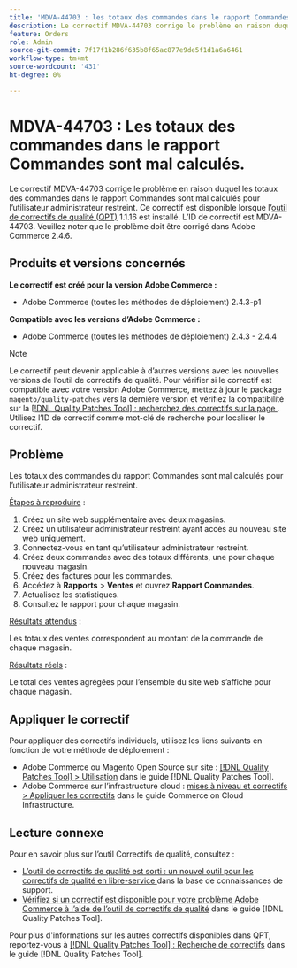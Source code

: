 ```yaml
---
title: 'MDVA-44703 : les totaux des commandes dans le rapport Commandes sont mal calculés'
description: Le correctif MDVA-44703 corrige le problème en raison duquel les totaux des commandes dans le rapport Commandes sont mal calculés pour l’utilisateur administrateur restreint. Ce correctif est disponible lorsque l’[outil de correctifs de qualité (QPT)](https://experienceleague.adobe.com/en/docs/commerce-knowledge-base/kb/announcements/commerce-announcements/magento-quality-patches-released-new-tool-to-self-serve-quality-patches) 1.1.16 est installé. L’ID de correctif est MDVA-44703. Veuillez noter que le problème doit être corrigé dans Adobe Commerce 2.4.6.
feature: Orders
role: Admin
source-git-commit: 7f17f1b286f635b8f65ac877e9de5f1d1a6a6461
workflow-type: tm+mt
source-wordcount: '431'
ht-degree: 0%

---
```


# MDVA-44703 : Les totaux des commandes dans le rapport Commandes sont mal calculés.

Le correctif MDVA-44703 corrige le problème en raison duquel les totaux des commandes dans le rapport Commandes sont mal calculés pour l’utilisateur administrateur restreint. Ce correctif est disponible lorsque l’[outil de correctifs de qualité (QPT)](https://experienceleague.adobe.com/en/docs/commerce-knowledge-base/kb/announcements/commerce-announcements/magento-quality-patches-released-new-tool-to-self-serve-quality-patches) 1.1.16 est installé. L’ID de correctif est MDVA-44703. Veuillez noter que le problème doit être corrigé dans Adobe Commerce 2.4.6.

## Produits et versions concernés

**Le correctif est créé pour la version Adobe Commerce :**

* Adobe Commerce (toutes les méthodes de déploiement) 2.4.3-p1

**Compatible avec les versions d’Adobe Commerce :**

* Adobe Commerce (toutes les méthodes de déploiement) 2.4.3 - 2.4.4

>[!NOTE]
>
>Le correctif peut devenir applicable à d’autres versions avec les nouvelles versions de l’outil de correctifs de qualité. Pour vérifier si le correctif est compatible avec votre version Adobe Commerce, mettez à jour le package `magento/quality-patches` vers la dernière version et vérifiez la compatibilité sur la [[!DNL Quality Patches Tool] : recherchez des correctifs sur la page ](https://experienceleague.adobe.com/en/docs/commerce-knowledge-base/kb/announcements/commerce-announcements/magento-quality-patches-released-new-tool-to-self-serve-quality-patches). Utilisez l’ID de correctif comme mot-clé de recherche pour localiser le correctif.

## Problème

Les totaux des commandes du rapport Commandes sont mal calculés pour l’utilisateur administrateur restreint.

<u>Étapes à reproduire</u> :

1. Créez un site web supplémentaire avec deux magasins.
1. Créez un utilisateur administrateur restreint ayant accès au nouveau site web uniquement.
1. Connectez-vous en tant qu’utilisateur administrateur restreint.
1. Créez deux commandes avec des totaux différents, une pour chaque nouveau magasin.
1. Créez des factures pour les commandes.
1. Accédez à **Rapports** > **Ventes** et ouvrez **Rapport Commandes**.
1. Actualisez les statistiques.
1. Consultez le rapport pour chaque magasin.

<u>Résultats attendus</u> :

Les totaux des ventes correspondent au montant de la commande de chaque magasin.

<u>Résultats réels</u> :

Le total des ventes agrégées pour l’ensemble du site web s’affiche pour chaque magasin.

## Appliquer le correctif

Pour appliquer des correctifs individuels, utilisez les liens suivants en fonction de votre méthode de déploiement :

* Adobe Commerce ou Magento Open Source sur site : [[!DNL Quality Patches Tool] > Utilisation](/help/tools/quality-patches-tool/usage.md) dans le guide [!DNL Quality Patches Tool].
* Adobe Commerce sur l’infrastructure cloud : [mises à niveau et correctifs > Appliquer les correctifs](https://experienceleague.adobe.com/docs/commerce-cloud-service/user-guide/develop/upgrade/apply-patches.html) dans le guide Commerce on Cloud Infrastructure.

## Lecture connexe

Pour en savoir plus sur l’outil Correctifs de qualité, consultez :

* [ L’outil de correctifs de qualité est sorti : un nouvel outil pour les correctifs de qualité en libre-service ](https://experienceleague.adobe.com/en/docs/commerce-knowledge-base/kb/announcements/commerce-announcements/magento-quality-patches-released-new-tool-to-self-serve-quality-patches) dans la base de connaissances de support.
* [Vérifiez si un correctif est disponible pour votre problème Adobe Commerce à l’aide de l’outil de correctifs de qualité](/help/tools/quality-patches-tool/patches-available-in-qpt/check-patch-for-magento-issue-with-magento-quality-patches.md) dans le guide [!DNL Quality Patches Tool].

Pour plus d&#39;informations sur les autres correctifs disponibles dans QPT, reportez-vous à [[!DNL Quality Patches Tool] : Recherche de correctifs](https://experienceleague.adobe.com/tools/commerce-quality-patches/index.html) dans le guide [!DNL Quality Patches Tool].
